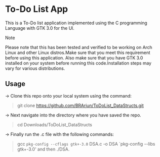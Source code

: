 # To-Do List App
This is a To-Do list application implemented using the C programming Language with GTK 3.0 for the UI.

> [!NOTE]
> Please note that this has been tested and verified to be working on Arch Linux and other Linux distros.Make sure that you meet this requirement before using this application.
> Also make sure that you have GTK 3.0 installed on your system before running this code.Installation steps may vary for various distributions.

## Usage

->  Clone this repo onto your local system using the command:
>git clone https://github.com/BRArjun/ToDoList_DataStructs.git

->  Next navigate into the directory where you have saved the repo.
>cd Downloads/ToDoList_DataStructs

-> Finally run the .c file with the following commands:
>gcc `pkg-config --cflags gtk+-3.0` DSA.c -o DSA `pkg-config --libs gtk+-3.0' and then ./DSA.


